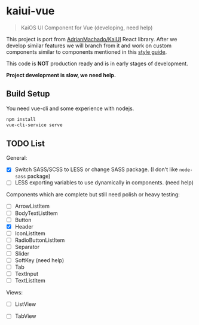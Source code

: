 # kaiui-vue

> KaiOS UI Component for Vue (developing, need help)

This project is port from [AdrianMachado/KaiUI](https://github.com/AdrianMachado/KaiUI) React library. After we develop similar features we will branch from it and work on custom components similar to components mentioned in this [style guide](https://developer.kaiostech.com/design-guide/ui-component).

This code is **NOT** production ready and is in early stages of development.

**Project development is slow, we need help.**

## Build Setup
You need vue-cli and some experience with nodejs.
``` bash
npm install
vue-cli-service serve
```

## TODO List

General:
- [x] Switch SASS/SCSS to LESS or change SASS package. (I don't like `node-sass` package)
- [ ] LESS exporting variables to use dynamically in components. (need help)

Components which are complete but still need polish or heavy testing:
- [ ] ArrowListItem
- [ ] BodyTextListItem
- [ ] Button
- [x] Header 
- [ ] IconListItem
- [ ] RadioButtonListItem
- [ ] Separator
- [ ] Slider
- [ ] SoftKey (need help)
- [ ] Tab
- [ ] TextInput
- [ ] TextListItem

Views:
- [ ] ListView
- [ ] TabView


